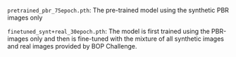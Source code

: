 ``pretrained_pbr_75epoch.pth``: The pre-trained model using the synthetic PBR images only

``finetuned_synt+real_30epoch.pth``: The model is first trained using the PBR-images only and then is fine-tuned with the mixture of all synthetic images and real images provided by BOP Challenge.
